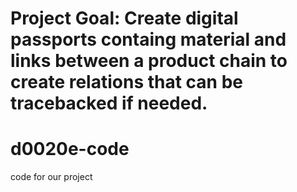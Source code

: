 Project Goal: Create digital passports containg material and links between a product chain to create relations that can be tracebacked if needed.
=======
# d0020e-code
code for our project